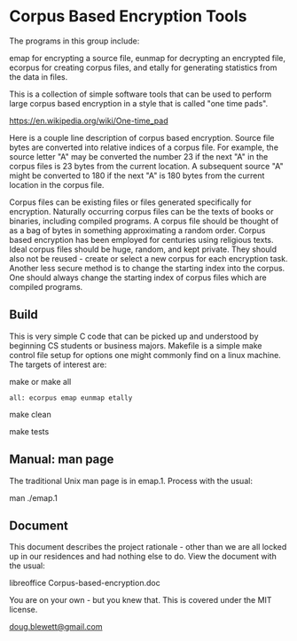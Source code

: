 Corpus Based Encryption Tools
=============================

The programs in this group include:

  emap for encrypting a source file,
  eunmap for decrypting an encrypted file,
  ecorpus for creating corpus files, and
  etally for generating statistics from the data in files.

This is a collection of simple software tools that can be used to perform large corpus based encryption in a style that is called "one time pads".

https://en.wikipedia.org/wiki/One-time_pad

Here is a couple line description of corpus based encryption.  Source file bytes are converted into relative indices of a corpus file.  For example, the source letter "A" may be converted the number 23 if the next "A" in the corpus files is 23 bytes from the current location.  A subsequent source "A" might be converted to 180 if the next "A" is 180 bytes from the current location in the corpus file.

Corpus files can be existing files or files generated specifically for encryption.  Naturally occurring corpus files can be the texts of books or binaries, including compiled programs.  A corpus file should be thought of as a bag of bytes in something approximating a random order.  Corpus based encryption has been employed for centuries using religious texts.  Ideal corpus files should be huge, random, and kept private.  They should also not be reused - create or select a new corpus for each encryption task.  Another less secure method is to change the starting index into the corpus.  One should always change the starting index of corpus files which are compiled programs.


Build
-----

This is very simple C code that can be picked up and understood by beginning CS students or business majors.  Makefile is a simple make control file setup for options one might commonly find on a linux machine.  The targets of interest are:

  make
   or
  make all

    all: ecorpus emap eunmap etally

  make clean

  make tests


Manual: man page
----------------

The traditional Unix man page is in emap.1.  Process with the usual:

  man ./emap.1


Document
--------

This document describes the project rationale - other than we are all locked up in our residences and had nothing else to do.  View the document with the usual:

  libreoffice Corpus-based-encryption.doc

You are on your own - but you knew that.  This is covered under the MIT license.

doug.blewett@gmail.com
